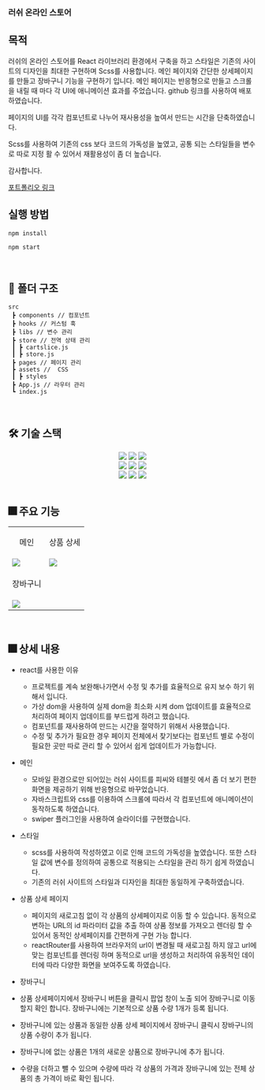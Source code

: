 ### 러쉬 온라인 스토어

## 목적

러쉬의 온라인 스토어를 React 라이브러리 환경에서 구축을 하고 스타일은 기존의 사이트의 디자인을 최대한 구현하며 Scss를 사용합니다.
메인 페이지와 간단한 상세페이지를 만들고 장바구니 기능을 구현하기 입니다.
메인 페이지는 반응형으로 만들고 스크롤을 내릴 때 마다 각 UI에 애니메이션 효과를 주었습니다.
github 링크를 사용하여 배포하였습니다.

페이지의 UI를 각각 컴포넌트로 나누어 재사용성을 높여서 만드는 시간을 단축하였습니다.

Scss를 사용하여 기존의 css 보다 코드의 가독성을 높였고, 공통 되는 스타일들을 변수로 따로 지정 활 수 있어서
재활용성이 좀 더 높습니다.

감사합니다.

[포트폴리오 링크](https://definitely92.github.io/lush)

## 실행 방법

```
npm install

npm start
```

<br>

## 📁 폴더 구조

```
src
 ┣ components // 컴포넌트
 ┣ hooks // 커스텀 훅
 ┣ libs // 변수 관리
 ┣ store // 전역 상태 관리
 ┃ ┣ cartslice.js
 ┃ ┣ store.js
 ┣ pages // 페이지 관리
 ┣ assets //  CSS
 ┃ ┣ styles
 ┣ App.js // 라우터 관리
 ┗ index.js
```

<br>

## 🛠️ 기술 스택

<div align="center">
<img src="https://img.shields.io/badge/HTML5-E34F26?style=plastic&logo=HTML5&logoColor=E34F26" />
<img src="https://img.shields.io/badge/SCSS-1572B6?style=plastic&logo=SCSs&logoColor=1572B6" />
<img src="https://img.shields.io/badge/JavaScript-F7DF1E?style=plastic&logo=JavaScript&logoColor=F7DF1E" />
</div>

<div align="center">
<img src="https://img.shields.io/badge/React-18.2.0-61DAFB?style=plastic&logo=React&logoColor=61DAFB" />
<img src="https://img.shields.io/badge/React Router-6.14.2-CA4245?style=plastic&logo=React Router&logoColor=CA4245" />
<img src="https://img.shields.io/badge/Redux toolkit-6.0.6-DB7093?style=plastic&logo=Redux toolkit&logoColor=DB7093" />
</div>

<div align="center">
<img src="https://img.shields.io/badge/Eslint-8.45.0-4B32C3?style=plastic&logo=Eslint&logoColor=4B32C3" />
<img src="https://img.shields.io/badge/Prettier-3.0.0-F7B93E?style=plastic&logo=Prettier&logoColor=#F7B93E" />
<img src="https://img.shields.io/badge/SVG-528DD7?style=plastic&logo=Font Awesome&logoColor=528DD7" />
</div>

<br>

## 🎆 주요 기능

<table>
  <tr>
    <td> 
    <p align="center">메인</p>
    </td>
    <td>
    <p align="center">상품 상세</p>
    </td>
  </tr>
  <tr>
    <td>
      <img src="https://definitely92.github.io/lush/images/lush_shop_1.gif" />
    </td>
    <td><img src="https://definitely92.github.io/lush/images/lush_shop_1.gif" /></td>
  </tr>
 <tr>
    <td> 
    <p align="center">장바구니</p>
    </td>
    <td>
    <p align="center"></p>
    </td>
  </tr>
   <tr>
    <td>
      <img src="https://definitely92.github.io/lush/images/lush_shop_1.gif" />
    </td>
    <td></td>
  </tr>
</table>

<br>

## 🎆 상세 내용

- react를 사용한 이유

  - 프로젝트를 계속 보완해나가면서 수정 및 추가를 효율적으로 유지 보수 하기 위해서 입니다.
  - 가상 dom을 사용하여 실제 dom을 최소화 시켜 dom 업데이트를 효율적으로 처리하여 페이지 업데이트를 부드럽게 하려고 했습니다.
  - 컴포넌트를 재사용하여 만드는 시간을 절약하기 위해서 사용했습니다.
  - 수정 및 추가가 필요한 경우 페이지 전체에서 찾기보다는 컴포넌트 별로 수정이 필요한 곳만 따로 관리 할 수 있어서 쉽게 업데이트가 가능합니다.

- 메인

  - 모바일 환경으로만 되어있는 러쉬 사이트를 피씨와 테블릿 에서 좀 더 보기 편한 화면을 제공하기 위해 반응형으로 바꾸었습니다.
  - 자바스크립트와 css를 이용하여 스크롤에 따라서 각 컴포넌트에 애니메이션이 동작하도록 하였습니다.
  - swiper 플러그인을 사용하여 슬라이더를 구현했습니다.

- 스타일

  - scss를 사용하여 작성하였고 이로 인해 코드의 가독성을 높였습니다. 또한 스타일 값에 변수를 정의하여 공통으로 적용되는 스타일을 관리 하기 쉽게 하였습니다.
  - 기존의 러쉬 사이트의 스타일과 디자인을 최대한 동일하게 구축하였습니다.

- 상품 상세 페이지

  - 페이지의 새로고침 없이 각 상품의 상세페이지로 이동 할 수 있습니다. 동적으로 변하는 URL의 id 파라미터 값을 추출 하여 상품 정보를 가져오고 렌더링 할 수 있어서 동적인 상세페이지를 간편하게 구현 가능 합니다.
  - reactRouter를 사용하여 브라우저의 url이 변경될 때 새로고침 하지 않고 url에 맞는 컴포넌트를 렌더링 하며 동적으로 url을 생성하고 처리하여 유동적인 데이터에 따라 다양한 화면을 보여주도록 하였습니다.

- 장바구니
- 상품 상세페이지에서 장바구니 버튼을 클릭시 팝업 창이 노출 되어 장바구니로 이동할지 확인 합니다. 장바구니에는 기본적으로 상품 수량 1개가 등록 됩니다.
- 장바구니에 있는 상품과 동일한 상품 상세 페이지에서 장바구니 클릭시 장바구니의 상품 수량이 추가 됩니다.
- 장바구니에 없는 상품은 1개의 새로운 상품으로 장바구니에 추가 됩니다.
- 수량을 더하고 뺄 수 있으며 수량에 따라 각 상품의 가격과 장바구니에 있는 전체 상품의 총 가격이 바로 확인 됩니다.
